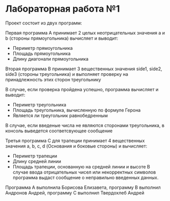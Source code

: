 # Лабораторная работа №1
Проект состоит из двух программ:

Первая программа A принимает 2 целых неотрицательных значения a и b (стороны прямоугольника) вычисляет и выводит:
- Периметр прямоугольника
- Площадь прямоугольника
- Длину диагонали прямоугольника

Вторая программа B принимает 3 вещественных значения side1, side2, side3 (стороны треугольника) и выполняет проверку на принадлежность этих сторон треугольнику

В случае, если проверка пройдена успешно, программа вычисляет и выводит:
- Периметр треугольника
- Площадь треугольника, вычисленную по формуле Герона
- Является ли треугольник равнобедренным

В случае, если введеные числа не являются сторонами треугольника, в консоль выведется соответсвующее сообщение

Третья программа С для трапеции принимает 4 вещественных значения a, b, c, d (Основания и боковые стороны) и вычисляет:
- Периметр трапеции
- Длину средней линии
- Площадь трапеции, основанную на средней линии и высоте
В случае ввода отрицательных чисел или некорректных символов программа выдаст сообщение о неправильно введенных данных.

Программа A выполнила Борисова Елизавета, программу B выполнил Андронов Андрей, программу С выполнил Твердохлеб Андрей
